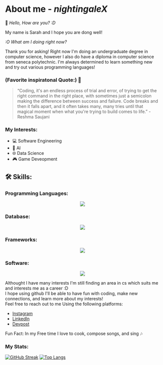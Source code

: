 # About me - *nightingaleX*
:wave: *Hello, How are you? :D <br>*

My name is Sarah and I hope you are dong well! <br> 

*:O What am I doing right now? <br>*

Thank you for asking! Right now I'm doing an undergraduate degree in computer science, however I also do have a diploma in computer science from seneca polytechnic. 
I'm always determined to learn something new and try out various programming languages! <br>

### (Favorite inspiratonal Quote:) :star2:
> “Coding, it's an endless process of trial and error, of trying to get the right command in the right place, with sometimes just a semicolon making the difference between success and failure. Code breaks and then it falls apart, and it often takes many, many tries until that magical moment when what you're trying to build comes to life.” - Reshma Saujani

### My Interests:
- :computer: Software Engineering
- :robot: AI
- :globe_with_meridians: Data Science
- :video_game: Game Deveopment

## 🛠️ Skills:

### Programming Languages:
<p align="center">
  <a href="https://skillicons.dev">  
    <img src="https://skillicons.dev/icons?i=cpp,c,java,python,javascript,typescript,html,css&theme=dark"/>
  </a>
</p>

### Database:
<p align="center">
  <a href="https://skillicons.dev">  
    <img src="https://skillicons.dev/icons?i=mysql,mongodb&theme=dark"/>
  </a>
</p>

### Frameworks:
<p align="center">
  <a href="https://skillicons.dev">  
    <img src="https://skillicons.dev/icons?i=react,express,angular,flask,node,reactnative&theme=dark"/>
  </a>
</p>

### Software:
<p align="center">
  <a href="https://skillicons.dev">  
    <img src="https://skillicons.dev/icons?i=vscode,androidstudio,git,github&theme=dark"/>
  </a>
</p>

Althought I have many interests I'm still finding an area in cs which suits me and interests me as a career :D <br>
I hope using github I'll be able to have fun with coding, make new connections, and learn more about my interests! <br>
Feel free to reach out to me Using the following platforms: 

- [Instagram](https://www.instagram.com/nightingalex03/)
- [LinkedIn](https://www.linkedin.com/in/sarah-mathew-0a4a06204/)
- [Devpost](https://devpost.com/NightingaleX03)

Fun Fact: In my Free time I love to cook, compose songs, and sing :notes:

### My Stats:
[![GitHub Streak](http://github-readme-streak-stats.herokuapp.com?user=NightingaleX03&theme=rose)](https://git.io/streak-stats)
[![Top Langs](https://github-readme-stats.vercel.app/api/top-langs/?username=anuraghazra&layout=compact&theme=rose)](https://github.com/anuraghazra/github-readme-stats)
